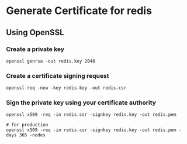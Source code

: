 # Generate Certificate for redis

## Using OpenSSL

### Create a private key
```shell
openssl genrsa -out redis.key 2048
```

### Create a certificate signing request
```shell
openssl req -new -key redis.key -out redis.csr
```

### Sign the private key using your certificate authority
```shell
openssl x509 -req -in redis.csr -signkey redis.key -out redis.pem

# for production
openssl x509 -req -in redis.csr -signkey redis.key -out redis.pem -days 365 -nodes
```
